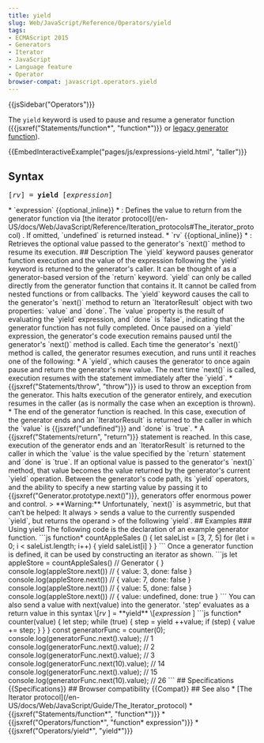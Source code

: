 ```yaml
---
title: yield
slug: Web/JavaScript/Reference/Operators/yield
tags:
- ECMAScript 2015
- Generators
- Iterator
- JavaScript
- Language feature
- Operator
browser-compat: javascript.operators.yield
---
```

{{jsSidebar("Operators")}}

The `yield` keyword is used to pause and resume a generator function
({{jsxref("Statements/function*", "function*")}} or
[legacy generator function](/en-US/docs/Archive/Web/JavaScript/Legacy_generator_function_statement)).

{{EmbedInteractiveExample("pages/js/expressions-yield.html", "taller")}}

## Syntax

<pre class="brush: js">
[<var>rv</var>] = <strong>yield</strong> [<var>expression</var>]</pre
>


*   `expression` {{optional_inline}}
    *   : 
        Defines the value to return from the generator function via 
        [the
        iterator protocol](/en-US/docs/Web/JavaScript/Reference/Iteration_protocols#The_iterator_protocol)
        . If omitted, 
        `undefined`
         is returned instead.
*   `rv` {{optional_inline}}
    *   : Retrieves the optional value passed to the generator's `next()` method
        to resume its execution.

## Description

The `yield` keyword pauses generator function execution and the value of the
expression following the `yield` keyword is returned to the generator's
caller. It can be thought of as a generator-based version of the `return`
keyword.

`yield` can only be called directly from the generator function that
contains it. It cannot be called from nested functions or from callbacks.

The `yield` keyword causes the call to the generator's `next()`
method to return an `IteratorResult` object with two properties:
`value` and `done`. The `value` property is the result
of evaluating the `yield` expression, and `done` is
`false`, indicating that the generator function has not fully completed.

Once paused on a `yield` expression, the generator's code execution remains
paused until the generator's `next()` method is called. Each time the
generator's `next()` method is called, the generator resumes execution, and
runs until it reaches one of the following:

*   A `yield`, which causes the generator to once again pause and return the
    generator's new value. The next time `next()` is called, execution resumes
    with the statement immediately after the `yield`.
*   {{jsxref("Statements/throw", "throw")}} is used to throw an exception from the
    generator. This halts execution of the generator entirely, and execution resumes in
    the caller (as is normally the case when an exception is thrown).
*   The end of the generator function is reached. In this case, execution of the
    generator ends and an `IteratorResult` is returned to the caller in which
    the `value` is {{jsxref("undefined")}} and `done` is
    `true`.
*   A {{jsxref("Statements/return", "return")}} statement is reached. In this case,
    execution of the generator ends and an `IteratorResult` is returned to the
    caller in which the `value` is the value specified by the
    `return` statement and `done` is `true`.

If an optional value is passed to the generator's `next()` method, that
value becomes the value returned by the generator's current `yield`
operation.

Between the generator's code path, its `yield` operators, and the ability to
specify a new starting value by passing it to {{jsxref("Generator.prototype.next()")}},
generators offer enormous power and control.

> **Warning:** Unfortunately, `next()` is asymmetric, but that can’t be helped: It always
> sends a value to the currently suspended `yield`, but returns the operand
> of the following `yield`.

## Examples

### Using yield

The following code is the declaration of an example generator function.



```js
function* countAppleSales () {
  let saleList = [3, 7, 5]
  for (let i = 0; i < saleList.length; i++) {
    yield saleList[i]
  }
}
```

Once a generator function is defined, it can be used by constructing an iterator as
shown.



```js
let appleStore = countAppleSales()  // Generator { }
console.log(appleStore.next())      // { value: 3, done: false }
console.log(appleStore.next())      // { value: 7, done: false }
console.log(appleStore.next())      // { value: 5, done: false }
console.log(appleStore.next())      // { value: undefined, done: true }
```

You can also send a value with next(value) into the generator. 'step' evaluates as a
return value in this syntax \[<var>rv</var>
] = **yield**
\[<var>expression</var>
]



```js
function* counter(value) {
 let step;

 while (true) {
   step = yield ++value;

   if (step) {
     value += step;
   }
 }
}

const generatorFunc = counter(0);
console.log(generatorFunc.next().value);   // 1
console.log(generatorFunc.next().value);   // 2
console.log(generatorFunc.next().value);   // 3
console.log(generatorFunc.next(10).value); // 14
console.log(generatorFunc.next().value);   // 15
console.log(generatorFunc.next(10).value); // 26
```

## Specifications

{{Specifications}}

## Browser compatibility

{{Compat}}

## See also

*   [The Iterator
    protocol](/en-US/docs/Web/JavaScript/Guide/The_Iterator_protocol)
*   {{jsxref("Statements/function*", "function*")}}
*   {{jsxref("Operators/function*", "function* expression")}}
*   {{jsxref("Operators/yield*", "yield*")}}
